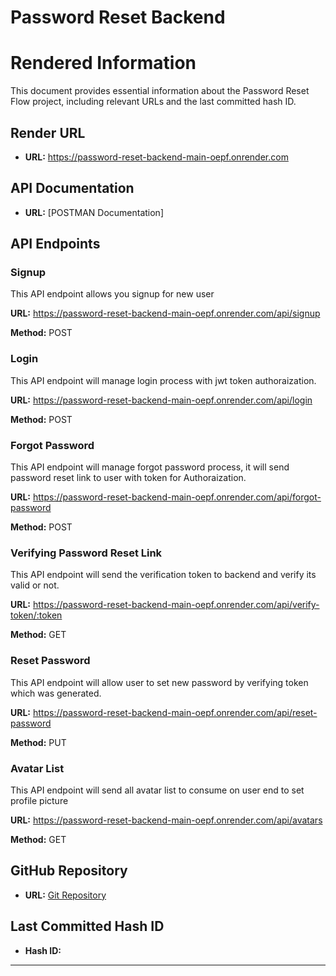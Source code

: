 # Password Reset Backend

# Rendered Information

This document provides essential information about the Password Reset Flow project, including relevant URLs and the last committed hash ID.

## Render URL

- **URL:** https://password-reset-backend-main-oepf.onrender.com

## API Documentation

- **URL:** [POSTMAN Documentation] 

## API Endpoints

### Signup

This API endpoint allows you signup for new user

**URL:** https://password-reset-backend-main-oepf.onrender.com/api/signup

**Method:** POST

### Login

This API endpoint will manage login process with jwt token authoraization.

**URL:** https://password-reset-backend-main-oepf.onrender.com/api/login

**Method:** POST

### Forgot Password

This API endpoint will manage forgot password process, it will send password reset link to user with token for Authoraization.

**URL:** https://password-reset-backend-main-oepf.onrender.com/api/forgot-password

**Method:** POST

### Verifying Password Reset Link

This API endpoint will send the verification token to backend and verify its valid or not.

**URL:** https://password-reset-backend-main-oepf.onrender.com/api/verify-token/:token

**Method:** GET

### Reset Password

This API endpoint will allow user to set new password by verifying token which was generated.

**URL:** https://password-reset-backend-main-oepf.onrender.com/api/reset-password

**Method:** PUT

### Avatar List

This API endpoint will send all avatar list to consume on user end to set profile picture

**URL:** https://password-reset-backend-main-oepf.onrender.com/api/avatars

**Method:** GET

## GitHub Repository

- **URL:** [Git Repository](https://github.com/Shanmugamrskfamily/password-reset-backend.git)

## Last Committed Hash ID

- **Hash ID:**  

---
